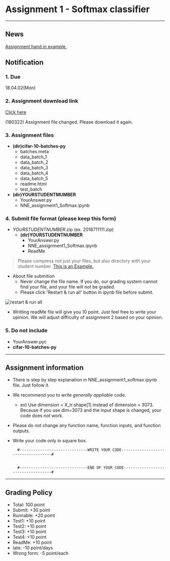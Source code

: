 # Assignment 1 - Softmax classifier
****
## News

[Assignment hand in example.](https://github.com/MindSKKU/NNE/blob/master/AssignmnetHandinExamples.md)

## Notification
### 1. Due
18.04.02(Mon)
### 2. Assignment download link
[Click here](https://drive.google.com/open?id=1t0Rc1aPKVCWHue20uu2fee63YFAo86ct)

(180322) Assignment file changed. Please download it again.

### 3. Assignment files
- **(dir)cifar-10-batches-py**
  - batches.meta
  - data_batch_1
  - data_batch_2
  - data_batch_3
  - data_batch_4
  - data_batch_5
  - readme.html
  - test_batch
- **(dir)YOURSTUDENTMUMBER**
  - YourAnswer.py
  - NNE_assignment1_Softmax.ipynb

### 4. Submit file format (please keep this form)
- *YOURSTUDENTNUMBER*.zip (ex. 2018711111.zip)
  - **(dir)YOURSTUDENTNUMBER**
    - YourAnswer.py
    - NNE_assignment1_Softmax.ipynb
    - ReadMe
> Please compress not just your files, but also directory with your student number.
> [This is an Example.](https://github.com/MindSKKU/NNE/blob/master/AssignmnetHandinExamples.md)
    
- About file submition
  - Never change the file name. If you do, our grading system cannot find your file, and your file will not be graded.
  - Please click 'Restart & run all' button in ipynb file before submit.
  
![restart & run all](https://github.com/MindSKKU/NNE/blob/master/pictures/Screen%20Shot%202018-03-23%20at%209.11.22%20PM.png)
  - Writting readMe file will give you 10 point. Just feel free to write your opinion. We will adjust difficulty of assignment 2 based on your opinion.

### 5. Do not include
  - YourAnswer.pyc
  - **cifar-10-batches-py**
****
## Assignment information

- There is step by step explanation in NNE_assignment1_softmax.ipynb file. Just follow it.
- We recommend you to write *generally appliable* code. 
  - ex) Use dimension = X_tr.shape[1] instead of dimension = 3073. Because if you use dim=3073 and the input shape is changed, your code does not work.
- Please do not change any function name, function inputs, and function outputs.
- Write your code only in square box.


        #------------------------------WRITE YOUR CODE------------------------------------#


        #------------------------------END OF YOUR CODE-----------------------------------#

****
## Grading Policy
  - Total:    100 point
  - Submit:   +30 point
  - Runnable: +20 point
  - Test1:    +10 point
  - Test2:    +10 point
  - Test3:    +10 point
  - Test4:    +10 point
  - ReadMe:   +10 point
  - late:     -10 point/days
  - Wrong form: -5 point/each

